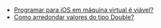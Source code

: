 - [Programar para iOS em máquina virtual é viável?](https://pt.stackoverflow.com/q/213185/101)
- [Como arredondar valores do tipo Double?](https://pt.stackoverflow.com/q/98911/101)
